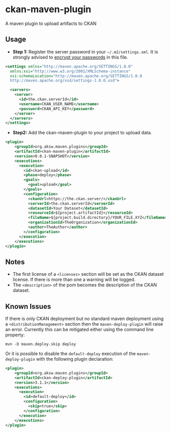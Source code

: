 # ckan-maven-plugin
A maven plugin to upload artifacts to CKAN

## Usage

* **Step 1:** Register the server password in your `~/.m2/settings.xml`.
It is strongly advised to [encrypt your passwords](https://maven.apache.org/guides/mini/guide-encryption.html) in this file.

```xml
<settings xmlns="http://maven.apache.org/SETTINGS/1.0.0"
  xmlns:xsi="http://www.w3.org/2001/XMLSchema-instance"
  xsi:schemaLocation="http://maven.apache.org/SETTINGS/1.0.0
  http://maven.apache.org/xsd/settings-1.0.0.xsd">

  <servers>
    <server>
      <id>the.ckan.serverId</id>
      <username>CKAN_USER_NAME</username>
      <password>CKAN_API_KEY</password>
    </server>
  </servers>
</settings>
```

* **Step2:** Add the ckan-maven-plugin to your project to upload data.
```xml
<plugin>
    <groupId>org.aksw.maven.plugins</groupId>
    <artifactId>ckan-maven-plugin</artifactId>
    <version>0.0.1-SNAPSHOT</version>
    <executions>
      <execution>
        <id>ckan-upload</id>
        <phase>deploy</phase>
        <goals>
          <goal>upload</goal>
        </goals>            
        <configuration>
          <ckanUrl>https://the.ckan.server/</ckanUrl>
          <serverId>the.ckan.serverId</serverId>
          <datasetId>Your Dataset</datasetId>
          <resourceId>${project.artifactId}</resourceId>
          <fileName>${project.build.directory}/YOUR_FILE.XYZ</fileName>
          <organizationId>TheOrganization</organizationId>
          <author>TheAuthor</author>
        </configuration>
      </execution>
    </executions>            
</plugin>
```

## Notes

* The first license of a `<licenses>` section will be set as the CKAN dataset license. If there is more than one a warning will be logged.
* The `<description>` of the pom becomes the description of the CKAN dataset.

## Known Issues

If there is only CKAN deployment but no standard maven deployment using a `<distributionManagement>` section then the `maven-deploy-plugin` will raise an error.
Currently this can be mitigated either using the command line property:

`mvn -D maven.deploy.skip deploy`

Or it is possible to disable the `default-deploy` execution of the `maven-deploy-plugin` with the following plugin declaration:

```xml
<plugin>
    <groupId>org.aksw.maven.plugins</groupId>
    <artifactId>ckan-deploy-plugin</artifactId>
    <version>3.1.1</version>
    <executions>
      <execution>
        <id>default-deploy</id>
        <configuration>
          <skip>true</skip>
        </configuration>
      </execution>
    </executions>
</plugin>
```


